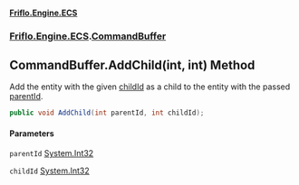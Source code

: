 #### [Friflo.Engine.ECS](index.md 'index')
### [Friflo.Engine.ECS](Friflo.Engine.ECS.md 'Friflo.Engine.ECS').[CommandBuffer](CommandBuffer.md 'Friflo.Engine.ECS.CommandBuffer')

## CommandBuffer.AddChild(int, int) Method

Add the entity with the given [childId](CommandBuffer.AddChild(int,int).md#Friflo.Engine.ECS.CommandBuffer.AddChild(int,int).childId 'Friflo.Engine.ECS.CommandBuffer.AddChild(int, int).childId') as a child to the entity with the passed [parentId](CommandBuffer.AddChild(int,int).md#Friflo.Engine.ECS.CommandBuffer.AddChild(int,int).parentId 'Friflo.Engine.ECS.CommandBuffer.AddChild(int, int).parentId').

```csharp
public void AddChild(int parentId, int childId);
```
#### Parameters

<a name='Friflo.Engine.ECS.CommandBuffer.AddChild(int,int).parentId'></a>

`parentId` [System.Int32](https://docs.microsoft.com/en-us/dotnet/api/System.Int32 'System.Int32')

<a name='Friflo.Engine.ECS.CommandBuffer.AddChild(int,int).childId'></a>

`childId` [System.Int32](https://docs.microsoft.com/en-us/dotnet/api/System.Int32 'System.Int32')